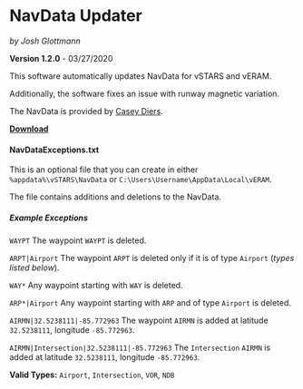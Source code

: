 # NavData Updater
_by Josh Glottmann_

**Version 1.2.0** - 03/27/2020

This software automatically updates NavData for vSTARS and vERAM. 

Additionally, the software fixes an issue with runway magnetic variation. 

The NavData is provided by [Casey Diers](http://www.myfsim.com/sectorfilecreation/vSTARSDump.php). 

__[Download](https://github.com/glott/NavData-Updater/blob/master/NavData%20Updater.jar?raw=true)__

#### NavDataExceptions.txt
This is an optional file that you can create in either `%appdata%\vSTARS\NavData` or `C:\Users\Username\AppData\Local\vERAM`.

The file contains additions and deletions to the NavData. 

##### Example Exceptions
`WAYPT` The waypoint `WAYPT` is deleted. 

`ARPT|Airport` The waypoint `ARPT` is deleted only if it is of type `Airport` (_types listed below_).

`WAY*` Any waypoint starting with `WAY` is deleted. 

`ARP*|Airport` Any waypoint starting with `ARP` and of type `Airport` is deleted. 

`AIRMN|32.5238111|-85.772963` The waypoint `AIRMN` is added at latitude `32.5238111`, longitude `-85.772963`.

`AIRMN|Intersection|32.5238111|-85.772963` The `Intersection` `AIRMN` is added at latitude `32.5238111`, longitude `-85.772963`.

__Valid Types:__ `Airport`, `Intersection`, `VOR`, `NDB`
